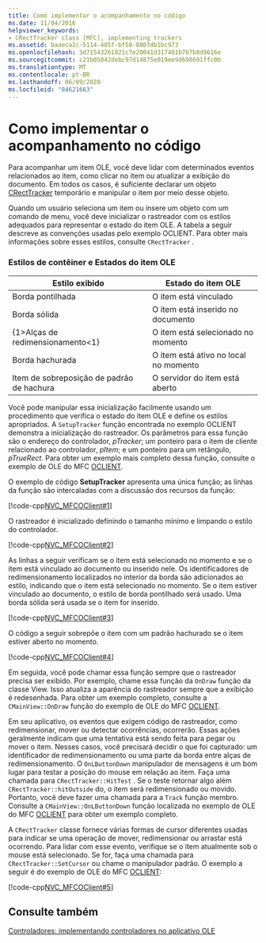 ```yaml
---
title: Como implementar o acompanhamento no código
ms.date: 11/04/2016
helpviewer_keywords:
- CRectTracker class [MFC], implementing trackers
ms.assetid: baaeca2c-5114-485f-bf58-8807db1bc973
ms.openlocfilehash: 3d71543261021c7e20041d317401b7b7b8d0616e
ms.sourcegitcommit: c21b05042debc97d14875e019ee9d698691ffc0b
ms.translationtype: MT
ms.contentlocale: pt-BR
ms.lasthandoff: 06/09/2020
ms.locfileid: "84621663"
---
```

# <a name="how-to-implement-tracking-in-your-code"></a>Como implementar o acompanhamento no código

Para acompanhar um item OLE, você deve lidar com determinados eventos relacionados ao item, como clicar no item ou atualizar a exibição do documento. Em todos os casos, é suficiente declarar um objeto [CRectTracker](reference/crecttracker-class.md) temporário e manipular o item por meio desse objeto.

Quando um usuário seleciona um item ou insere um objeto com um comando de menu, você deve inicializar o rastreador com os estilos adequados para representar o estado do item OLE. A tabela a seguir descreve as convenções usadas pelo exemplo OCLIENT. Para obter mais informações sobre esses estilos, consulte `CRectTracker` .

### <a name="container-styles-and-states-of-the-ole-item"></a>Estilos de contêiner e Estados do item OLE

|Estilo exibido|Estado do item OLE|
|---------------------|-----------------------|
|Borda pontilhada|O item está vinculado|
|Borda sólida|O item está inserido no documento|
|{1&gt;Alças de redimensionamento&lt;1}|O item está selecionado no momento|
|Borda hachurada|O item está ativo no local no momento|
|Item de sobreposição de padrão de hachura|O servidor do item está aberto|

Você pode manipular essa inicialização facilmente usando um procedimento que verifica o estado do item OLE e define os estilos apropriados. A `SetupTracker` função encontrada no exemplo OCLIENT demonstra a inicialização do rastreador. Os parâmetros para essa função são o endereço do controlador, *pTracker*; um ponteiro para o item de cliente relacionado ao controlador, *pItem*; e um ponteiro para um retângulo, *pTrueRect*. Para obter um exemplo mais completo dessa função, consulte o exemplo de OLE do MFC [OCLIENT](../overview/visual-cpp-samples.md).

O exemplo de código **SetupTracker** apresenta uma única função; as linhas da função são intercaladas com a discussão dos recursos da função:

[!code-cpp[NVC_MFCOClient#1](codesnippet/cpp/how-to-implement-tracking-in-your-code_1.cpp)]

O rastreador é inicializado definindo o tamanho mínimo e limpando o estilo do controlador.

[!code-cpp[NVC_MFCOClient#2](codesnippet/cpp/how-to-implement-tracking-in-your-code_2.cpp)]

As linhas a seguir verificam se o item está selecionado no momento e se o item está vinculado ao documento ou inserido nele. Os identificadores de redimensionamento localizados no interior da borda são adicionados ao estilo, indicando que o item está selecionado no momento. Se o item estiver vinculado ao documento, o estilo de borda pontilhado será usado. Uma borda sólida será usada se o item for inserido.

[!code-cpp[NVC_MFCOClient#3](codesnippet/cpp/how-to-implement-tracking-in-your-code_3.cpp)]

O código a seguir sobrepõe o item com um padrão hachurado se o item estiver aberto no momento.

[!code-cpp[NVC_MFCOClient#4](codesnippet/cpp/how-to-implement-tracking-in-your-code_4.cpp)]

Em seguida, você pode chamar essa função sempre que o rastreador precisa ser exibido. Por exemplo, chame essa função da `OnDraw` função da classe View. Isso atualiza a aparência do rastreador sempre que a exibição é redesenhada. Para obter um exemplo completo, consulte a `CMainView::OnDraw` função do exemplo de OLE do MFC [OCLIENT](../overview/visual-cpp-samples.md).

Em seu aplicativo, os eventos que exigem código de rastreador, como redimensionar, mover ou detectar ocorrências, ocorrerão. Essas ações geralmente indicam que uma tentativa está sendo feita para pegar ou mover o item. Nesses casos, você precisará decidir o que foi capturado: um identificador de redimensionamento ou uma parte da borda entre alças de redimensionamento. O `OnLButtonDown` manipulador de mensagens é um bom lugar para testar a posição do mouse em relação ao item. Faça uma chamada para `CRectTracker::HitTest` . Se o teste retornar algo além `CRectTracker::hitOutside` do, o item será redimensionado ou movido. Portanto, você deve fazer uma chamada para a `Track` função membro. Consulte a `CMainView::OnLButtonDown` função localizada no exemplo de OLE do MFC [OCLIENT](../overview/visual-cpp-samples.md) para obter um exemplo completo.

A `CRectTracker` classe fornece várias formas de cursor diferentes usadas para indicar se uma operação de mover, redimensionar ou arrastar está ocorrendo. Para lidar com esse evento, verifique se o item atualmente sob o mouse está selecionado. Se for, faça uma chamada para `CRectTracker::SetCursor` ou chame o manipulador padrão. O exemplo a seguir é do exemplo de OLE do MFC [OCLIENT](../overview/visual-cpp-samples.md):

[!code-cpp[NVC_MFCOClient#5](codesnippet/cpp/how-to-implement-tracking-in-your-code_5.cpp)]

## <a name="see-also"></a>Consulte também

[Controladores: implementando controladores no aplicativo OLE](trackers-implementing-trackers-in-your-ole-application.md)
